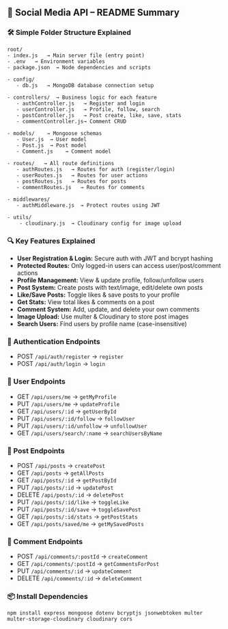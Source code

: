 ## 📘 Social Media API – README Summary

### 🛠 Simple Folder Structure Explained
```
root/
- index.js   → Main server file (entry point)
- .env   → Environment variables
- package.json  → Node dependencies and scripts

- config/
   - db.js   → MongoDB database connection setup

- controllers/  → Business logic for each feature
   - authController.js   → Register and login
   - userController.js   → Profile, follow, search
   - postController.js   → Post create, like, save, stats
   - commentController.js→ Comment CRUD

- models/    → Mongoose schemas
   - User.js  → User model
   - Post.js  → Post model
   - Comment.js    → Comment model

- routes/   → All route definitions
   - authRoutes.js   → Routes for auth (register/login)
   - userRoutes.js   → Routes for user actions
   - postRoutes.js   → Routes for posts
   - commentRoutes.js   → Routes for comments

- middlewares/
   - authMiddleware.js  → Protect routes using JWT

- utils/
    - cloudinary.js  → Cloudinary config for image upload
```

### 🔍 Key Features Explained
- **User Registration & Login:** Secure auth with JWT and bcrypt hashing
- **Protected Routes:** Only logged-in users can access user/post/comment actions
- **Profile Management:** View & update profile, follow/unfollow users
- **Post System:** Create posts with text/image, edit/delete own posts
- **Like/Save Posts:** Toggle likes & save posts to your profile
- **Get Stats:** View total likes & comments on a post
- **Comment System:** Add, update, and delete your own comments
- **Image Upload:** Use multer & Cloudinary to store post images
- **Search Users:** Find users by profile name (case-insensitive)

### 🔐 Authentication Endpoints
- POST `/api/auth/register` → `register`
- POST `/api/auth/login` → `login`

### 👤 User Endpoints
- GET `/api/users/me` → `getMyProfile`
- PUT `/api/users/me` → `updateProfile`
- GET `/api/users/:id` → `getUserById`
- PUT `/api/users/:id/follow` → `followUser`
- PUT `/api/users/:id/unfollow` → `unfollowUser`
- GET `/api/users/search/:name` → `searchUsersByName`

### 📝 Post Endpoints
- POST `/api/posts` → `createPost`
- GET `/api/posts` → `getAllPosts`
- GET `/api/posts/:id` → `getPostById`
- PUT `/api/posts/:id` → `updatePost`
- DELETE `/api/posts/:id` → `deletePost`
- PUT `/api/posts/:id/like` → `toggleLike`
- PUT `/api/posts/:id/save` → `toggleSavePost`
- GET `/api/posts/:id/stats` → `getPostStats`
- GET `/api/posts/saved/me` → `getMySavedPosts`

### 💬 Comment Endpoints
- POST `/api/comments/:postId` → `createComment`
- GET `/api/comments/:postId` → `getCommentsForPost`
- PUT `/api/comments/:id` → `updateComment`
- DELETE `/api/comments/:id` → `deleteComment`

### 📦 Install Dependencies
```
npm install express mongoose dotenv bcryptjs jsonwebtoken multer multer-storage-cloudinary cloudinary cors
```
